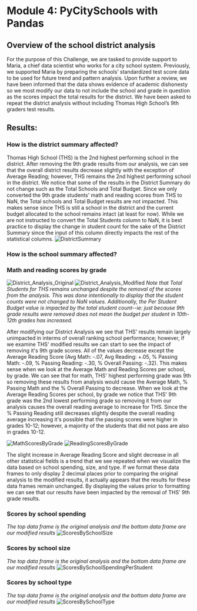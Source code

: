 
# Module 4: PyCitySchools with Pandas

## Overview of the school district analysis

For the purpose of this Challenge, we are tasked to provide support to Maria, a chief data scientist who works for a city school system. Previously, we supported Maria by preparing the schools’ standardized test score data to be used for future trend and pattern analysis. Upon further a review, we have been informed that the data shows evidence of academic dishonesty so we most modify our data to not include the school and grade in question as the scores impact the total results for the district. We have been asked to repeat the district analysis without including Thomas High School’s 9th graders test results.

## Results: 

### How is the district summary affected?

Thomas High School (THS) is the 2nd highest performing school in the district. After removing the 9th grade results from our analysis, we can see that the overall district results decrease slightly with the exception of Average Reading; however, THS remains the 2nd highest performing school in the district. We notice that some of the results in the District Summary do not change such as the Total Schools and Total Budget. Since we only converted the 9th grade students' math and reading scores from THS to NaN, the Total schools and Total Budget results are not impacted. This makes sense since THS is still a school in the district and the current budget allocated to the school remains intact (at least for now). While we are not instructed to convert the Total Students column to NaN, it is best practice to display the change in student count for the sake of the District Summary since the input of this column directly impacts the rest of the statistical columns.
![DistrictSummary](https://user-images.githubusercontent.com/88041368/133296352-f8770519-00c0-4747-ae4e-791541e06147.png)
### How is the school summary affected?
### Math and reading scores by grade
![District_Analysis_Original](https://user-images.githubusercontent.com/88041368/133303703-9ce0ba87-bb9d-4d50-86e2-165b191a8571.png)
![District_Analysis_Modified](https://user-images.githubusercontent.com/88041368/133303701-2e20c711-841d-4430-9a76-65ada736cb4c.png)
*Note that Total Students for THS remains unchanged despite the removal of the scores from the analysis. This was done intentionally to display that the student counts were not changed to NaN values. Additionally, the Per Student Budget value is impacted by the total student count--ie: just because 9th grade results were removed does not mean the budget per student in 10th-12th grades has increased.*

After modifying our District Analysis we see that THS' results remain largely unimpacted in interms of overall ranking school performance; however, if we examine THS' modified results we can start to see the impact of removing it's 9th grade scores. All of the values decrease except the Average Reading Score (Avg Math: -.07, Avg Reading: +.05, % Passing Math: -.09, % Passing Reading: -.30, % Overall Passing: -.32). This makes sense when we look at the Average Math and Reading Scores per school, by grade. We can see that for math, THS' highest performing grade was 9th so removing these results from analysis would cause the Average Math, % Passing Math and the % Overall Passing to decrease. When we look at the Average Reading Scores per school, by grade we notice that THS' 9th grade was the 2nd lowest performing grade so removing it from our analysis causes the overall reading average to increase for THS. Since the % Passing Reading still decreases slightly despite the overall reading average increasing it's possible that the passing scores were higher in grades 10-12; however, a majority of the students that did not pass are also in grades 10-12.

![MathScoresByGrade](https://user-images.githubusercontent.com/88041368/133308024-09bdecff-58d9-4668-b8b1-342c81235d13.png)
![ReadingScoresByGrade](https://user-images.githubusercontent.com/88041368/133308027-b6984817-ffe2-4606-99ee-6f0ea135f733.png)

The slight increase in Average Reading Score and slight decrease in all other statistical fields is a trend that we see repeated when we visualize the data based on school spending, size, and type. If we format these data frames to only display 2 decimal places prior to comparing the original analysis to the modified results, it actually appears that the results for these data frames remain unchanged. By displaying the values prior to formatting we can see that our results have been impacted by the removal of THS' 9th grade results.


### Scores by school spending
*The top data frame is the original analysis and the bottom data frame are our modified results*
![ScoresBySchoolSize](https://user-images.githubusercontent.com/88041368/133309067-f7688271-db81-40ea-9072-0edc703a3b38.png)
### Scores by school size
*The top data frame is the original analysis and the bottom data frame are our modified results*
![ScoresBySchoolSpendingPerStudent](https://user-images.githubusercontent.com/88041368/133309069-56637b5f-387b-4b45-a9bf-e573f4cc1657.png)
### Scores by school type
*The top data frame is the original analysis and the bottom data frame are our modified results*
![ScoresBySchoolType](https://user-images.githubusercontent.com/88041368/133309071-a79ced28-2a7a-4811-ba5e-0a68480d776b.png)



